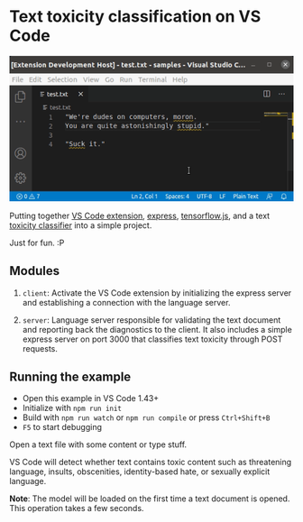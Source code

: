 # Text toxicity classification on VS Code

<p align="center">
  <a href="documentation/example.gif"><img src="documentation/example.gif" width="700"></a>
</p>

Putting together [VS Code extension](https://code.visualstudio.com/api), [express](https://expressjs.com/), [tensorflow.js](https://github.com/tensorflow/tfjs), and a text [toxicity classifier](https://github.com/tensorflow/tfjs-models/tree/master/toxicity) into a simple project.

Just for fun. :P

## Modules

1. `client`: Activate the VS Code extension by initializing the express server and establishing a connection with the language server.

1. `server`: Language server responsible for validating the text document and reporting back the diagnostics to the client. It also includes a simple express server on port 3000 that classifies text toxicity through POST requests.

## Running the example

- Open this example in VS Code 1.43+
- Initialize with `npm run init`
- Build with `npm run watch` or `npm run compile` or press `Ctrl+Shift+B`
- `F5` to start debugging

Open a text file with some content or type stuff.

VS Code will detect whether text contains toxic content such as threatening language, insults, obscenities, identity-based hate, or sexually explicit language.

**Note**: The model will be loaded on the first time a text document is opened. This operation takes a few seconds.
